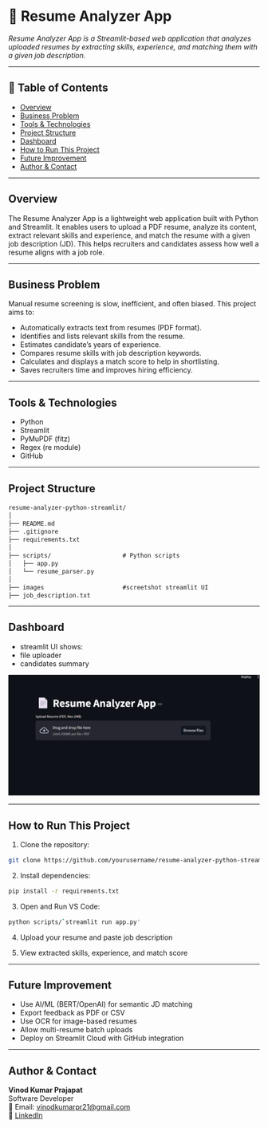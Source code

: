 
# 🧾 Resume Analyzer App

_Resume Analyzer App is a Streamlit-based web application that analyzes uploaded resumes by extracting skills, experience, and matching them with a given job description._

---

## 📌 Table of Contents
- <a href="#overview">Overview</a>
- <a href="#business-problem">Business Problem</a>
- <a href="#tools--technologies">Tools & Technologies</a>
- <a href="#project-structure">Project Structure</a>
- <a href="#dashboard">Dashboard</a>
- <a href="#how-to-run-this-project">How to Run This Project</a>
- <a href="#Future-Improvement">Future Improvement</a>
- <a href="#author--contact">Author & Contact</a>

---
<h2><a class="anchor" id="overview"></a>Overview</h2>

The Resume Analyzer App is a lightweight web application built with Python and Streamlit. It
enables users to upload a PDF resume, analyze its content, extract relevant skills and experience,
and match the resume with a given job description (JD). This helps recruiters and candidates
assess how well a resume aligns with a job role.

---
<h2><a class="anchor" id="business-problem"></a>Business Problem</h2>

Manual resume screening is slow, inefficient, and often biased. This project aims to:
- Automatically extracts text from resumes (PDF format).
- Identifies and lists relevant skills from the resume.
- Estimates candidate’s years of experience.
- Compares resume skills with job description keywords.
- Calculates and displays a match score to help in shortlisting.
- Saves recruiters time and improves hiring efficiency.

---

<h2><a class="anchor" id="tools--technologies"></a>Tools & Technologies</h2>

- Python
- Streamlit
- PyMuPDF (fitz)
- Regex (re module)
- GitHub

---
<h2><a class="anchor" id="project-structure"></a>Project Structure</h2>

```
resume-analyzer-python-streamlit/
│
├── README.md
├── .gitignore
├── requirements.txt
│
├── scripts/                    # Python scripts 
│   ├── app.py
│   └── resume_parser.py
│
├── images                      #screetshot streamlit UI
├── job_description.txt 
```

---

<h2><a class="anchor" id="#Dashboard"></a>Dashboard</h2>

- streamlit UI shows:
 - file uploader
 - candidates summary

![Streamlit UI](images/streamlitui.png)

---
<h2><a class="anchor" id="how-to-run-this-project"></a>How to Run This Project</h2>

1. Clone the repository:
```bash
git clone https://github.com/yourusername/resume-analyzer-python-streamlit.git
```
2. Install dependencies: 
```bash
pip install -r requirements.txt
```
3. Open and Run VS Code:
```bash
python scripts/`streamlit run app.py'
```
4. Upload your resume and paste job description

5. View extracted skills, experience, and match score

---
<h2><a class="anchor" id="Future-Improvement"></a>Future Improvement</h2>

- Use AI/ML (BERT/OpenAI) for semantic JD matching
- Export feedback as PDF or CSV
- Use OCR for image-based resumes
- Allow multi-resume batch uploads
- Deploy on Streamlit Cloud with GitHub integration

---
<h2><a class="anchor" id="author--contact"></a>Author & Contact</h2>

**Vinod Kumar Prajapat**  
Software Developer  
📧 Email: vinodkumarpr21@gmail.com  
🔗 [LinkedIn](https://www.linkedin.com/in/vinod-kumar-prajapat/) 